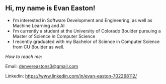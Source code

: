## Hi, my name is Evan Easton!
- I’m interested in Software Development and Engineering, as well as Machine Learning and AI
- I’m currently a student at the University of Colorado Boulder pursuing a Master of Science in Computer Science
- I recently graduated with my Bachelor of Science in Computer Science from CU Boulder as well.

*How to reach me:*

Email: denvereastons3@gmail.com

Linkedin: https://www.linkedin.com/in/evan-easton-702268112/

<!---
eastonevan/eastonevan is a ✨ special ✨ repository because its `README.md` (this file) appears on your GitHub profile.
You can click the Preview link to take a look at your changes.
--->
